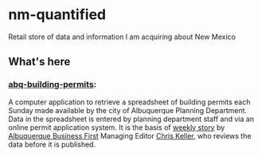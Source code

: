 # nm-quantified

Retail store of data and information I am acquiring about New Mexico

## What's here

### [abq-building-permits](./abq-building-permits):

A computer application to retrieve a spreadsheet of building permits each Sunday made available by the city of Albuquerque Planning Department. Data in the spreadsheet is entered by planning department staff and via an online permit application system. It is the basis of [weekly story](https://www.bizjournals.com/albuquerque/search/results?q=%22building%20permits%22
) by [Albuquerque Business First](https://www.bizjournals.com/albuquerque) Managing Editor [Chris Keller](https://www.bizjournals.com/albuquerque/bio/41347/Chris%20Keller), who reviews the data before it is published.

